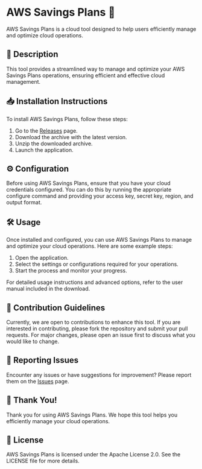 
# AWS Savings Plans 🚀

AWS Savings Plans is a cloud tool designed to help users efficiently manage and optimize cloud operations.

## 📜 Description

This tool provides a streamlined way to manage and optimize your AWS Savings Plans operations, ensuring efficient and effective cloud management.

## 📥 Installation Instructions

To install AWS Savings Plans, follow these steps:

1. Go to the [Releases](../../releases) page.
2. Download the archive with the latest version.
3. Unzip the downloaded archive.
4. Launch the application.

## ⚙️ Configuration

Before using AWS Savings Plans, ensure that you have your cloud credentials configured. You can do this by running the appropriate configure command and providing your access key, secret key, region, and output format.

## 🛠️ Usage

Once installed and configured, you can use AWS Savings Plans to manage and optimize your cloud operations. Here are some example steps:

1. Open the application.
2. Select the settings or configurations required for your operations.
3. Start the process and monitor your progress.

For detailed usage instructions and advanced options, refer to the user manual included in the download.

## 🤝 Contribution Guidelines

Currently, we are open to contributions to enhance this tool. If you are interested in contributing, please fork the repository and submit your pull requests. For major changes, please open an issue first to discuss what you would like to change.

## 🐞 Reporting Issues

Encounter any issues or have suggestions for improvement? Please report them on the [Issues](../../issues) page.

## 🌟 Thank You!

Thank you for using AWS Savings Plans. We hope this tool helps you efficiently manage your cloud operations.

## 📄 License

AWS Savings Plans is licensed under the Apache License 2.0. See the LICENSE file for more details.
